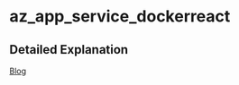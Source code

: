 # az_app_service_dockerreact

## Detailed Explanation
[Blog](https://rootritesh.medium.com/deploy-web-app-on-azure-app-service-using-terraform-c8e0f57ce4d6)

